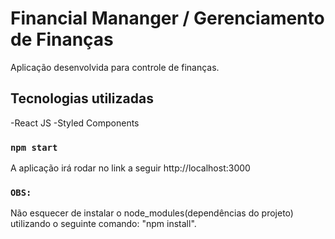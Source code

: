 # Financial Mananger / Gerenciamento de Finanças

Aplicação desenvolvida para controle de finanças.

## Tecnologias utilizadas

-React JS
-Styled Components

### `npm start`

A aplicação irá rodar no link a seguir http://localhost:3000


### `OBS:`

Não esquecer de instalar o node_modules(dependências do projeto) utilizando o seguinte comando: "npm install".

